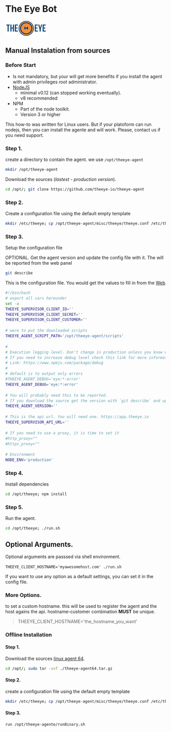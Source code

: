 # The Eye Bot

[![theeye.io](../../images/logo-theeye-theOeye-logo2.png)](https://theeye.io/en/index.html)

## Manual Instalation from sources

### Before Start

* Is not mandatory, but your will get more benefits if you install the agent with admin privileges *root* administrator.   
* [NodeJS](https://nodejs.org/en/)
    * minimal v0.12 (can stopped working eventually). 
    * v8 recommended    
* NPM 
    * Part of the node toolkit. 
    * Version 3 or higher    

This how-to was written for Linux users. But if your platoform can run nodejs, then you can install the agente and will work. Please, contact us if you need support.

### Step 1.

create a directory to contain the agent. we use `/opt/theeye-agent`

```bash
mkdir /opt/theeye-agent
```

Download the sources (*lastest - production version*).

```bash
cd /opt/; git clone https://github.com/theeye-io/theeye-agent
```

### Step 2.

Create a configuration file using the default empty template

```bash
mkdir /etc/theeye; cp /opt/theeye-agent/misc/theeye/theeye.conf /etc/theeye/theeye.conf
```

### Step 3.

Setup the configuration file

OPTIONAL. Get the agent version and update the config file with it. The will be reported from the web panel

```bash
git describe
```

This is the configuration file. You would get the values to fill in from the [Web](https://theeye.io/profile)

```bash
#!/bin/bash
# export all vars hereunder
set -a
THEEYE_SUPERVISOR_CLIENT_ID=''
THEEYE_SUPERVISOR_CLIENT_SECRET=''
THEEYE_SUPERVISOR_CLIENT_CUSTOMER=''

# were to put the downloaded scripts
THEEYE_AGENT_SCRIPT_PATH='/opt/theeye-agent/scripts'

#
# Execution logging level. Don't change in production unless you know what are doing.
# If you need to increase debug level check this link for more information
# Link: https://www.npmjs.com/package/debug
# 
# default is to output only errors
#THEEYE_AGENT_DEBUG='eye:*:error'
THEEYE_AGENT_DEBUG='eye:*:error'

# You will probably need this to be reported.
# If you download the source get the version with `git describe` and update
THEEYE_AGENT_VERSION=''

# This is the api url. You will need one. https://app.theeye.io
THEEYE_SUPERVISOR_API_URL=''

# If you need to use a proxy, it is time to set it
#http_proxy=""
#https_proxy=""

# Environment
NODE_ENV='production'
```

### Step 4.

Install dependencies

```bash
cd /opt/theeye; npm install
```

### Step 5.

Run the agent.

```bash
cd /opt/theeye; ./run.sh
```

## Optional Arguments.

Optional arguments are passsed via shell environment.

`THEEYE_CLIENT_HOSTNAME='myawesomehost.com' ./run.sh`

If you want to use any option as a default settings, you can set it in the config file.

### More Options.

to set a custom hostname. this will be used to register the agent and the host agains the api. hostname-customer combination **MUST** be unique.

> THEEYE\_CLIENT\_HOSTNAME='the\_hostname\_you\_want'

### Offline Installation

#### Step 1.

Download the sources [linux agent 64](https://s3.amazonaws.com/theeye.agent/linux/theeye-agent64.tar.gz).

```bash
cd /opt/; sudo tar -xvf ./theeye-agent64.tar.gz
```

#### Step 2.

create a configuration file using the default empty template

```bash
mkdir /etc/theeye; cp /opt/theeye-agent/misc/theeye/theeye.conf /etc/theeye/theeye.conf
```

#### Step 3.

```bash
run /opt/theeye-agente/runBinary.sh
```

